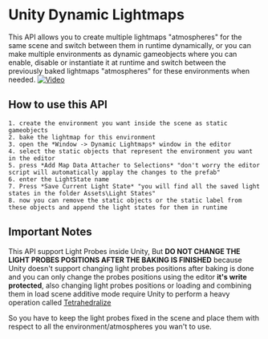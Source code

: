 # Unity Dynamic Lightmaps

This API allows you to create multiple lightmaps "atmospheres" for the same scene and switch between them in runtime dynamically, or you can make multiple environments as dynamic gameobjects where you can enable, disable or instantiate it at runtime and switch between the previously baked lightmaps "atmospheres" for these environments when needed.
[![Video](https://img.youtube.com/vi/lF64g4dd0mw/0.jpg)](https://www.youtube.com/watch?v=lF64g4dd0mw)

## How to use this API

    1. create the environment you want inside the scene as static gameobjects
    2. bake the lightmap for this environment
    3. open the *Window -> Dynamic Lightmaps* window in the editor
    4. select the static objects that represent the environment you want in the editor 
    5. press *Add Map Data Attacher to Selections* "don't worry the editor script will automatically applay the changes to the prefab"
    6. enter the LightState name
    7. Press *Save Current Light State* "you will find all the saved light states in the folder Assets\Light States"
    8. now you can remove the static objects or the static label from these objects and append the light states for them in runtime

## Important Notes

This API support Light Probes inside Unity, But **DO NOT CHANGE THE LIGHT PROBES POSITIONS AFTER THE BAKING IS FINISHED** because Unity doesn't support changing light probes positions after baking is done and you can only change the probes positions using the editor **it's write protected**, also changing light probes positions or loading and combining them in load scene additive mode require Unity to perform a heavy operation called [Tetrahedralize](https://docs.unity3d.com/ScriptReference/LightProbes.Tetrahedralize.html)

So you have to keep the light probes fixed in the scene and place them with respect to all the environment/atmospheres you wan't to use.
